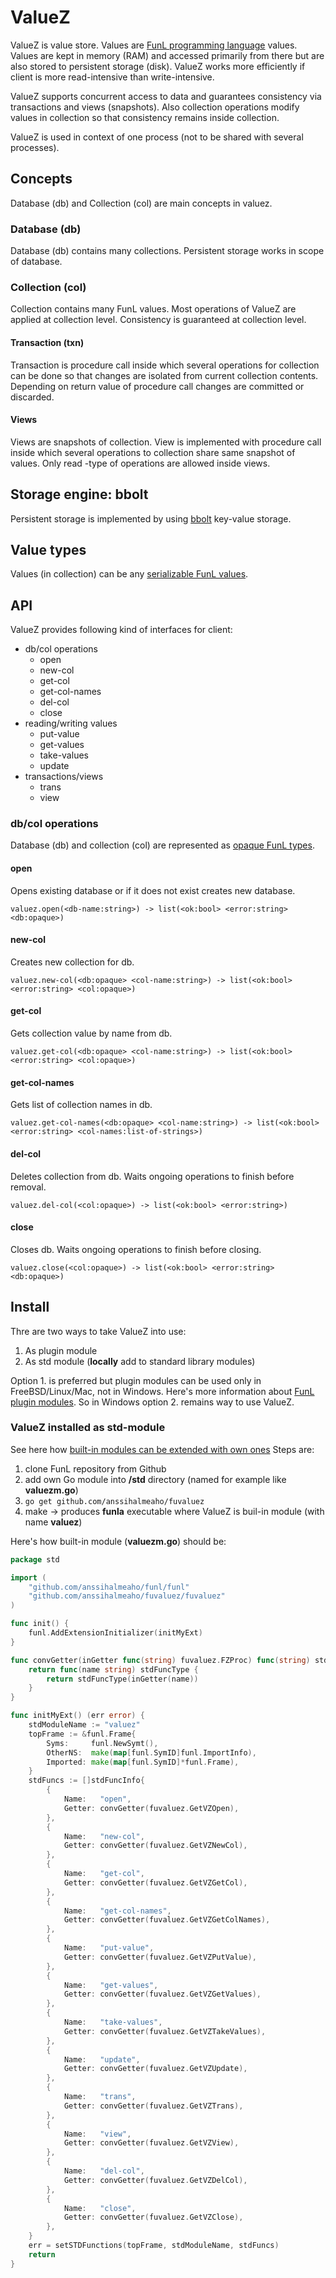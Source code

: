 # ValueZ
ValueZ is value store. Values are [FunL programming language](https://github.com/anssihalmeaho/funl) values.
Values are kept in memory (RAM) and accessed primarily from there but are also stored to persistent storage (disk). ValueZ works more efficiently if client is more read-intensive than write-intensive.

ValueZ supports concurrent access to data and guarantees consistency via transactions and views (snapshots). Also collection operations modify values in collection so that consistency remains inside collection.

ValueZ is used in context of one process (not to be shared with several processes).

## Concepts
Database (db) and Collection (col) are main concepts in valuez.

### Database (db)
Database (db) contains many collections. Persistent storage works in scope of database.

### Collection (col)
Collection contains many FunL values. Most operations of ValueZ are applied at collection level.
Consistency is guaranteed at collection level.

#### Transaction (txn)
Transaction is procedure call inside which several operations for collection can be done so that changes are isolated from current collection contents. Depending on return value of procedure call changes are committed or discarded.

#### Views
Views are snapshots of collection. View is implemented with procedure call inside which several operations to collection share same snapshot of values. Only read -type of operations are allowed inside views.

## Storage engine: bbolt
Persistent storage is implemented by using [bbolt](https://github.com/etcd-io/bbolt) key-value storage.

## Value types
Values (in collection) can be any [serializable FunL values](https://github.com/anssihalmeaho/funl/wiki/stdser).

## API
ValueZ provides following kind of interfaces for client:

* db/col operations
    * open
    * new-col
    * get-col
    * get-col-names
    * del-col
    * close
* reading/writing values
    * put-value
    * get-values
    * take-values
    * update
* transactions/views
    * trans
    * view

### db/col operations
Database (db) and collection (col) are represented as [opaque FunL types](https://github.com/anssihalmeaho/funl/wiki/Opaque-Value).

#### open
Opens existing database or if it does not exist creates new database.

```
valuez.open(<db-name:string>) -> list(<ok:bool> <error:string> <db:opaque>)
```

#### new-col
Creates new collection for db.

```
valuez.new-col(<db:opaque> <col-name:string>) -> list(<ok:bool> <error:string> <col:opaque>)
```

#### get-col
Gets collection value by name from db.

```
valuez.get-col(<db:opaque> <col-name:string>) -> list(<ok:bool> <error:string> <col:opaque>)
```

#### get-col-names
Gets list of collection names in db.

```
valuez.get-col-names(<db:opaque> <col-name:string>) -> list(<ok:bool> <error:string> <col-names:list-of-strings>)
```

#### del-col
Deletes collection from db. Waits ongoing operations to finish before removal.

```
valuez.del-col(<col:opaque>) -> list(<ok:bool> <error:string>)
```

#### close
Closes db. Waits ongoing operations to finish before closing.

```
valuez.close(<col:opaque>) -> list(<ok:bool> <error:string> <db:opaque>)
```

## Install
Thre are two ways to take ValueZ into use:

1. As plugin module
2. As std module (**locally** add to standard library modules)

Option 1. is preferred but plugin modules can be used only in FreeBSD/Linux/Mac, not in Windows.
Here's more information about [FunL plugin modules](https://github.com/anssihalmeaho/funl/wiki/plugin-modules).
So in Windows option 2. remains way to use ValueZ.

### ValueZ installed as std-module
See here how [built-in modules can be extended with own ones](https://github.com/anssihalmeaho/funl/wiki/External-Modules)
Steps are:

1. clone FunL repository from Github
2. add own Go module into **/std** directory (named for example like __valuezm.go__)
3. `go get github.com/anssihalmeaho/fuvaluez`
4. make -> produces __funla__ executable where ValueZ is buil-in module (with name __valuez__)

Here's how built-in module (__valuezm.go__) should be:

```Go
package std

import (
	"github.com/anssihalmeaho/funl/funl"
	"github.com/anssihalmeaho/fuvaluez/fuvaluez"
)

func init() {
	funl.AddExtensionInitializer(initMyExt)
}

func convGetter(inGetter func(string) fuvaluez.FZProc) func(string) stdFuncType {
	return func(name string) stdFuncType {
		return stdFuncType(inGetter(name))
	}
}

func initMyExt() (err error) {
	stdModuleName := "valuez"
	topFrame := &funl.Frame{
		Syms:     funl.NewSymt(),
		OtherNS:  make(map[funl.SymID]funl.ImportInfo),
		Imported: make(map[funl.SymID]*funl.Frame),
	}
	stdFuncs := []stdFuncInfo{
		{
			Name:   "open",
			Getter: convGetter(fuvaluez.GetVZOpen),
		},
		{
			Name:   "new-col",
			Getter: convGetter(fuvaluez.GetVZNewCol),
		},
		{
			Name:   "get-col",
			Getter: convGetter(fuvaluez.GetVZGetCol),
		},
		{
			Name:   "get-col-names",
			Getter: convGetter(fuvaluez.GetVZGetColNames),
		},
		{
			Name:   "put-value",
			Getter: convGetter(fuvaluez.GetVZPutValue),
		},
		{
			Name:   "get-values",
			Getter: convGetter(fuvaluez.GetVZGetValues),
		},
		{
			Name:   "take-values",
			Getter: convGetter(fuvaluez.GetVZTakeValues),
		},
		{
			Name:   "update",
			Getter: convGetter(fuvaluez.GetVZUpdate),
		},
		{
			Name:   "trans",
			Getter: convGetter(fuvaluez.GetVZTrans),
		},
		{
			Name:   "view",
			Getter: convGetter(fuvaluez.GetVZView),
		},
		{
			Name:   "del-col",
			Getter: convGetter(fuvaluez.GetVZDelCol),
		},
		{
			Name:   "close",
			Getter: convGetter(fuvaluez.GetVZClose),
		},
	}
	err = setSTDFunctions(topFrame, stdModuleName, stdFuncs)
	return
}
```
